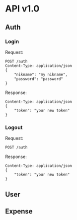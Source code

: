 # API v1.0

## Auth

### Login

Request:
```
POST /auth
Content-Type: application/json
{
    "nikname": "my nikname",
    "password": "password"
}
```

Response:
```
Content-Type: application/json
{
    "token": "your new token"
}
```

### Logout

Request:
```
POST /auth
```
Response:
```
Content-Type: application/json
{
    "token": "your new token"
}
```

## User

## Expense


